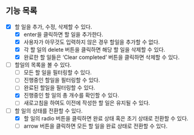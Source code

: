 ## 기능 목록

- [x] 할 일을 추가, 수정, 삭제할 수 있다.
  - [x] enter을 클릭하면 할 일을 추가한다.
  - [x] 사용자가 아무것도 입력하지 않은 경우 할일을 추가할 수 없다.
  - [x] 각 할 일의 delete 버튼을 클릭하면 해당 할 일을 삭제할 수 있다.
  - [x] 완료한 할 일들은 ‘Clear completed’ 버튼을 클릭하면 삭제할 수 있다.
- [ ] 할일의 목록을 볼 수 있다.
  - [ ] 모든 할 일을 필터링할 수 있다.
  - [ ] 진행중인 할일을 필터링할 수 있다.
  - [ ] 완료된 할일을 필터링할 수 있다.
  - [x] 진행중인 할 일의 총 개수를 확인할 수 있다.
  - [ ] 새로고침을 하여도 이전에 작성한 할 일은 유지될 수 있다.
- [ ] 할 일의 상태를 전환할 수 있다.
  - [x] 할 일의 radio 버튼을 클릭하면 완료 상태 혹은 초기 상태로 전환할 수 있다.
  - [ ] arrow 버튼을 클릭하면 모든 할 일을 완료 상태로 전환할 수 있다.
